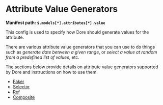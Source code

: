 # Attribute Value Generators

**Manifest path: `$.models[*].attributes[*].value`**

This config is used to specify how Dore should generate values for the attribute.

There are various attribute value generators that you can use to do things such as *generate
date between a given range*, or *select a value at random from a predefined list of values*, etc.

The sections below provide details on attribute value generators supported by Dore and instructions on how to use 
them.
        
* [Faker](./value_generator_faker.md)
* [Selector](./value_generator_selector.md)
* [Ref](./value_generator_ref.md)
* [Composite](./value_generator_composite.md)

